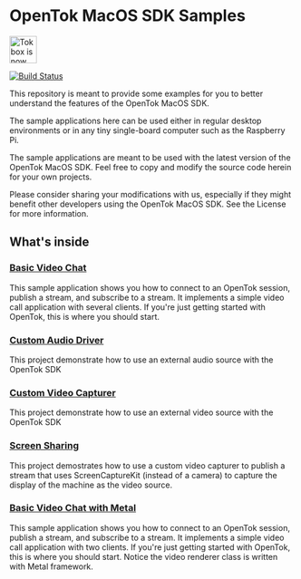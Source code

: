 # OpenTok MacOS SDK Samples

<img src="https://assets.tokbox.com/img/vonage/Vonage_VideoAPI_black.svg" height="48px" alt="Tokbox is now known as Vonage" />

[![Build Status](https://travis-ci.org/opentok/opentok-macos-sdk-samples.svg?branch=main)](https://travis-ci.org/opentok/opentok-macos-sdk-samples)

This repository is meant to provide some examples for you to better understand
the features of the OpenTok MacOS SDK.

The sample applications here can be used either in regular desktop environments
or in any tiny single-board computer such as the Raspberry Pi.

The sample applications are meant to be used with the latest version of the
OpenTok MacOS SDK. Feel free to copy and modify the source code herein for your
own projects.

Please consider sharing your modifications with us, especially if they might
benefit other developers using the OpenTok MacOS SDK. See the License for more
information.

## What's inside

### [Basic Video Chat](Basic-Video-Chat)

This sample application shows you how to connect to an OpenTok session, publish
a stream, and subscribe to a stream. It implements a simple video call
application with several clients. If you're just getting started with OpenTok,
this is where you should start.


### [Custom Audio Driver](Custom-Audio-Driver)

This project demonstrate how to use an external audio source with the OpenTok SDK


 ### [Custom Video Capturer](Custom-Video-Capturer)

This project demonstrate how to use an external video source with the OpenTok SDK 



### [Screen Sharing](Screen-Sharing)

This project demostrates how to use a custom video capturer
to publish a stream that uses ScreenCaptureKit (instead of a camera) 
to capture the display of the machine as the video source.


### [Basic Video Chat with Metal](Basic-Video-Chat-Metal)

This sample application shows you how to connect to an OpenTok session, publish
a stream, and subscribe to a stream. It implements a simple video call
application with two clients. If you're just getting started with OpenTok,
this is where you should start. 
Notice the video renderer class is written with Metal framework.

